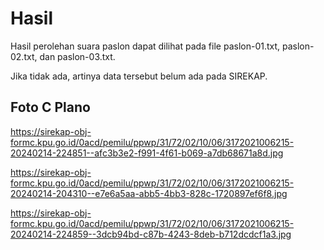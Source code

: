 # Hasil

Hasil perolehan suara paslon dapat dilihat pada file paslon-01.txt, paslon-02.txt, dan paslon-03.txt.

Jika tidak ada, artinya data tersebut belum ada pada SIREKAP.

## Foto C Plano

https://sirekap-obj-formc.kpu.go.id/0acd/pemilu/ppwp/31/72/02/10/06/3172021006215-20240214-224851--afc3b3e2-f991-4f61-b069-a7db68671a8d.jpg

https://sirekap-obj-formc.kpu.go.id/0acd/pemilu/ppwp/31/72/02/10/06/3172021006215-20240214-204310--e7e6a5aa-abb5-4bb3-828c-1720897ef6f8.jpg

https://sirekap-obj-formc.kpu.go.id/0acd/pemilu/ppwp/31/72/02/10/06/3172021006215-20240214-224859--3dcb94bd-c87b-4243-8deb-b712dcdcf1a3.jpg
